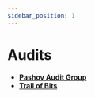 ```yaml
---
sidebar_position: 1
---
```


# Audits

- [**Pashov Audit Group**](https://github.com/pashov/audits/blob/master/team/pdf/Bunni-security-review-August.pdf)
- [**Trail of Bits**](https://drive.proton.me/urls/DYAMRKAWZR#LCSmalUZrzCT)

